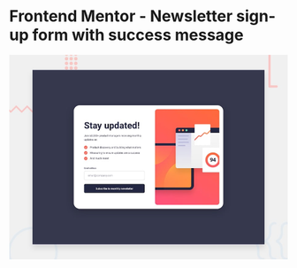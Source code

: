 # Frontend Mentor - Newsletter sign-up form with success message

![Design preview for the Newsletter sign-up form with success message coding challenge](./preview.jpg)
